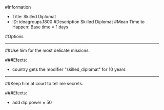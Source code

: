 #Information
 - Title: Skilled Diplomat
 - ID: ideagroups.1800
#Description
Skilled Diplomat
#Mean Time to Happen:
Base time = 1 days

#Options

___
##Use him for the most delicate missions.

###Efects:<ul><li>country gets the modifier "skilled_diplomat" for 10 years</li></ul>

___
##Keep him at court to tell me secrets.

###Efects:<ul><li>add dip power = 50</li></ul>
